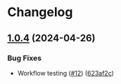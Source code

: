 # Changelog

## [1.0.4](https://github.com/Remote-Falcon/remote-falcon-control-panel/compare/v1.0.3...v1.0.4) (2024-04-26)


### Bug Fixes

* Workflow testing ([#12](https://github.com/Remote-Falcon/remote-falcon-control-panel/issues/12)) ([623af2c](https://github.com/Remote-Falcon/remote-falcon-control-panel/commit/623af2c8e53f7d931c6d79b1f51c5d8a1f317a68))
